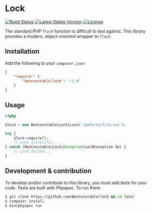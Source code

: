 # Lock

[![Build Status](https://api.travis-ci.org/BenConstable/lock.png?branch=master)](https://travis-ci.org/BenConstable/lock)
[![Latest Stable Version](https://poser.pugx.org/benconstable/lock/v/stable.svg)](https://packagist.org/packages/benconstable/lock)
[![License](https://poser.pugx.org/benconstable/lock/license.svg)](https://packagist.org/packages/benconstable/lock)

The standard PHP `flock` function is difficult to test against. This
library provides a modern, object-oriented wrapper to `flock`.

## Installation

Add the following to your `composer.json`:

```json
{
    "require": {
        "benconstable/lock": "~1.0"
    }
}
```

## Usage

```php
<?php

$lock = new BenConstable\Lock\Lock('/path/to/file.txt');

try {
    $lock->aquire();
    // Lock successful...
} catch (BenConstable\Lock\Exception\LockException $e) {
    // Lock failed...
}
```

## Development & contribution

To develop and/or contribute to this library, you must add tests for your code.
Tests are built with Phpspec. To run them:

```sh
$ git clone https://github.com/BenConstable/lock && cd lock/
$ composer install
$ bin/phpspec run
```
